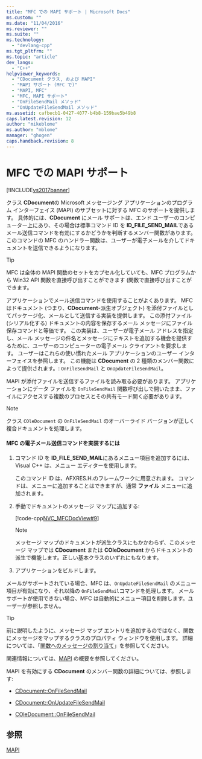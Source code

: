 ```yaml
---
title: "MFC での MAPI サポート | Microsoft Docs"
ms.custom: ""
ms.date: "11/04/2016"
ms.reviewer: ""
ms.suite: ""
ms.technology: 
  - "devlang-cpp"
ms.tgt_pltfrm: ""
ms.topic: "article"
dev_langs: 
  - "C++"
helpviewer_keywords: 
  - "CDocument クラス, および MAPI"
  - "MAPI サポート (MFC で)"
  - "MAPI, MFC"
  - "MFC, MAPI サポート"
  - "OnFileSendMail メソッド"
  - "OnUpdateFileSendMail メソッド"
ms.assetid: cafbecb1-0427-4077-b4b8-159bae5b49b8
caps.latest.revision: 12
author: "mikeblome"
ms.author: "mblome"
manager: "ghogen"
caps.handback.revision: 8
---
```

# MFC での MAPI サポート
[!INCLUDE[vs2017banner](../assembler/inline/includes/vs2017banner.md)]

クラス **CDocument**の Microsoft メッセージング アプリケーションのプログラム インターフェイス \(MAPI\) のサブセットに対する MFC のサポートを提供します。  具体的には、**CDocument** にメール サポートは、エンド ユーザーのコンピューター上にあり、その場合は標準コマンド ID を **ID\_FILE\_SEND\_MAIL**であるメール送信コマンドを有効にするかどうかを判断するメンバー関数があります。  このコマンドの MFC のハンドラー関数は、ユーザーが電子メールを介してドキュメントを送信できるようになります。  
  
> [!TIP]
>  MFC は全体の MAPI 関数のセットをカプセル化していても、MFC プログラムから Win32 API 関数を直接呼び出すことができます \(関数で直接呼び出すことができます。  
  
 アプリケーションでメール送信コマンドを使用することがよくあります。  MFC はドキュメント \(つまり、**CDocument**\-派生オブジェクト\) を添付ファイルとしてパッケージ化、メールとして送信する実装を提供します。  この添付ファイル \(シリアル化する\) ドキュメントの内容を保存するメール メッセージにファイル保存コマンドと等価です。  この実装は、ユーザーが電子メール アドレスを指定し、メール メッセージの件名とメッセージにテキストを追加する機会を提供するために、ユーザーのコンピューターの電子メール クライアントを要求します。  ユーザーはこれらの使い慣れたメール アプリケーションのユーザー インターフェイスを参照します。  この機能は **CDocument** の 2 種類のメンバー関数によって提供されます。: `OnFileSendMail` と `OnUpdateFileSendMail`。  
  
 MAPI が添付ファイルを送信するファイルを読み取る必要があります。  アプリケーションにデータ ファイルを `OnFileSendMail` 関数呼び出しで開いたまま、ファイルにアクセスする複数のプロセスとその共有モード開く必要があります。  
  
> [!NOTE]
>  クラス `COleDocument` の `OnFileSendMail` のオーバーライド バージョンが正しく複合ドキュメントを処理します。  
  
#### MFC の電子メール送信コマンドを実装するには  
  
1.  コマンド ID を **ID\_FILE\_SEND\_MAIL**にあるメニュー項目を追加するには、Visual C\+\+ は、メニュー エディターを使用します。  
  
     このコマンド ID は、AFXRES.H.のフレームワークに用意されます。  コマンドは、メニューに追加することはできますが、通常 **ファイル** メニューに追加されます。  
  
2.  手動でドキュメントのメッセージ マップに追加する:  
  
     [!code-cpp[NVC_MFCDocView#9](../mfc/codesnippet/CPP/mapi-support-in-mfc_1.cpp)]  
  
    > [!NOTE]
    >  メッセージ マップのドキュメントが派生クラスにもかかわらず、このメッセージ マップでは **CDocument** または **COleDocument** からドキュメントの派生で機能します。正しい基本クラスのいずれにもなります。  
  
3.  アプリケーションをビルドします。  
  
 メールがサポートされている場合、MFC は、`OnUpdateFileSendMail` のメニュー項目が有効になり、それ以降の `OnFileSendMail`コマンドを処理します。  メール サポートが使用できない場合、MFC は自動的にメニュー項目を削除します。ユーザーが参照しません。  
  
> [!TIP]
>  前に説明したように、メッセージ マップ エントリを追加するのではなく、関数にメッセージをマップするクラスのプロパティ ウィンドウを使用します。  詳細については、「[関数へのメッセージの割り当て](../Topic/Mapping%20Messages%20to%20Functions.md)」を参照してください。  
  
 関連情報については、[MAPI](../mfc/mapi.md) の概要を参照してください。  
  
 MAPI を有効にする **CDocument** のメンバー関数の詳細については、参照します:  
  
-   [CDocument::OnFileSendMail](../Topic/CDocument::OnFileSendMail.md)  
  
-   [CDocument::OnUpdateFileSendMail](../Topic/CDocument::OnUpdateFileSendMail.md)  
  
-   [COleDocument::OnFileSendMail](../Topic/COleDocument::OnFileSendMail.md)  
  
## 参照  
 [MAPI](../mfc/mapi.md)